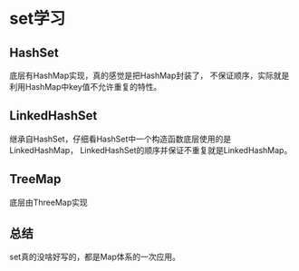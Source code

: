 # set学习

## HashSet
底层有HashMap实现，真的感觉是把HashMap封装了，
不保证顺序，实际就是利用HashMap中key值不允许重复的特性。

## LinkedHashSet
继承自HashSet，仔细看HashSet中一个构造函数底层使用的是LinkedHashMap，
LinkedHashSet的顺序并保证不重复就是LinkedHashMap。

## TreeMap
底层由ThreeMap实现

## 总结
set真的没啥好写的，都是Map体系的一次应用。
